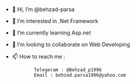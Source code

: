 - 👋 Hi, I’m @behzad-parsa
- 👀 I’m interested in .Net Framework
- 🌱 I’m currently learning Asp.net
- 💞️ I’m looking to collaborate on Web Developing
- 📫 How to reach me : 

              Telegeram : @Behzad_p1996 
              Email : behzad.parsa1996@yahoo.com
<!---
behzadp1996/behzadp1996 is a ✨ special ✨ repository because its `README.md` (this file) appears on your GitHub profile.
You can click the Preview link to take a look at your changes.
--->
